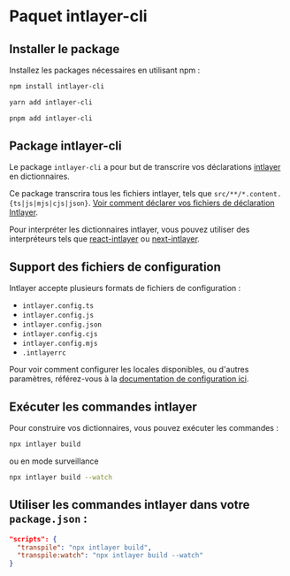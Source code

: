 # Paquet intlayer-cli

## Installer le package

Installez les packages nécessaires en utilisant npm :

```bash
npm install intlayer-cli
```

```bash
yarn add intlayer-cli
```

```bash
pnpm add intlayer-cli
```

## Package intlayer-cli

Le package `intlayer-cli` a pour but de transcrire vos déclarations [intlayer](https://github.com/aymericzip/intlayer/blob/main/packages/intlayer/readme_fr.md) en dictionnaires.

Ce package transcrira tous les fichiers intlayer, tels que `src/**/*.content.{ts|js|mjs|cjs|json}`. [Voir comment déclarer vos fichiers de déclaration Intlayer](https://github.com/aymericzip/intlayer/blob/main/packages/intlayer/readme_fr.md).

Pour interpréter les dictionnaires intlayer, vous pouvez utiliser des interpréteurs tels que [react-intlayer](https://github.com/aymericzip/intlayer/blob/main/packages/react-intlayer/readme_fr.md) ou [next-intlayer](https://github.com/aymericzip/intlayer/blob/main/packages/next-intlayer/readme_fr.md).

## Support des fichiers de configuration

Intlayer accepte plusieurs formats de fichiers de configuration :

- `intlayer.config.ts`
- `intlayer.config.js`
- `intlayer.config.json`
- `intlayer.config.cjs`
- `intlayer.config.mjs`
- `.intlayerrc`

Pour voir comment configurer les locales disponibles, ou d'autres paramètres, référez-vous à la [documentation de configuration ici](https://github.com/aymericzip/intlayer/blob/main/docs/docs/configuration_fr.md).

## Exécuter les commandes intlayer

Pour construire vos dictionnaires, vous pouvez exécuter les commandes :

```bash
npx intlayer build
```

ou en mode surveillance

```bash
npx intlayer build --watch
```

## Utiliser les commandes intlayer dans votre `package.json` :

```json
"scripts": {
  "transpile": "npx intlayer build",
  "transpile:watch": "npx intlayer build --watch"
}
```
